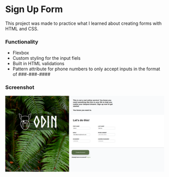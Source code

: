 # Sign Up Form

This project was made to practice what I learned about creating forms with HTML and CSS.

### Functionality

* Flexbox
* Custom styling for the input fiels
* Built in HTML validations
* Pattern attribute for phone numbers to only accept inputs in the format of ###-###-####

### Screenshot

![Sign up screenshot](Sign-up-project-final.png)

